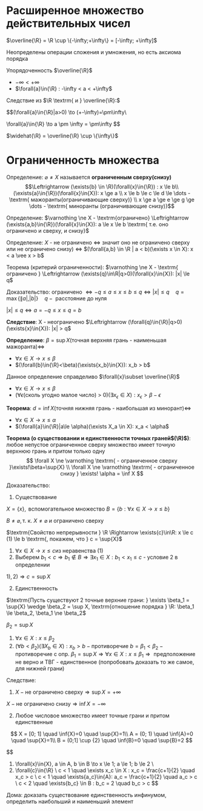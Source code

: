 # Расширенное множество действительных чисел
$\overline{\R} = \R \cup \{-\infty;+\infty\} = [-\infty; +\infty]$

Неопределены операции сложения и умножения, но есть аксиома порядка

Упорядоченность $\overline{\R}$
- $-\infty < +\infty$
- $\forall{a}\in{\R} : -\infty < a < +\infty$

Следствие из $\R \textrm{ и } \overline{\R}:$

$$(\forall{a}\in{\R}|a>0) \to (+-\infty)=\pm\infty\\

\forall{a}\in{\R} \to a \pm \infty = \pm\infty
$$

$\widehat{\R} = \overline{\R} \cup \{\infty\}$

# Ограниченность множества

Определение: $\varnothing \ne X$ называется **ограниченным сверху(снизу)**
$$\Leftrightarrow (\exists{b} \in \R)(\forall{x}\in{\R}) : x \le b\\
(\exists{a}\in{\R})(\forall{x}\in{X}): x \ge a \\
x \le b \le c \le d \le \dots - \textrm{ мажоранты(ограничивающие 
сверху)} \\
x \ge a \ge e \ge g \ge \dots - \textrm{ миноранты (ограничивающие снизу)}$$

Определение:
$\varnothing \ne X - \textrm{ограничено} \Leftrightarrow (\exists{a,b}\in{\R})(\forall{x}\in{X}): a \le x \le b \textrm{ т.е. оно ограничено и сверху, и снизу}$

Определение: $X$ - не ограничено $\Leftrightarrow$ значит оно не ограничено сверху или не ограничено снизу) $\Leftrightarrow$
$(\forall{a,b} \in \R | a < b)(\exists x \in X): x < a \vee x > b$

Теорема (критерий ограниченности):
$\varnothing \ne X - \textrm{ ограничено } \Leftrightarrow (\exists{q}\in\R|q>0)(\forall{x}\in{X}): |x| \le q$

Доказательство:
$\textrm{ограничено } \Leftrightarrow -q \le a \le x \le b \le q \Leftrightarrow |x| \le q \quad q = \max\{\|a|, |b|\} \quad q - \textrm{ расстояние до нуля}$

$|x| \le q \Leftrightarrow a = -q \le x \le q = b$

**Следствие**: X - неограничено
$\Leftrightarrow (\forall{q}\in{\R}|q>0)(\exists{x}\in{X}): |x| > q$

**Определение**:
$\beta = \sup{X}\textrm{(точная верхняя грань - наименьшая мажоранта)} \Leftrightarrow$
- $\forall{x}\in{X} \to x \le \beta$
- $(\forall{b}\in{\R}<\beta)(\exists{x_b}\in{X}): x_b > b$

Данное определение справделиво $\forall{x}\subset \overline{\R}$

- $\forall{x}\in{X} \to x \le \beta$
- $(\forall{\epsilon}\textrm{(сколь угодно малое число) > 0)}(\exists{x_{\epsilon}} \in X): x_{\epsilon} > \beta - \epsilon$

**Теорема**:
 $d = \inf{X} \textrm{(точняя нижняя грань - наибольшая из минорант)} \Leftrightarrow$
- $\forall{x}\in{X} \to x \le \alpha$
- $(\forall{a}\in{\R}|a\le \alpha)(\exists X_a \in X): x_a < \alpha$

**Теорема (о существовании и единственности точных граней$(\R)$)**: любое непустое ограниченное сверху множество имеет точную верхнюю грань и притом только одну
$$
\forall X \ne \varnothing \textrm{ - ограниченное сверху }\exists!\beta=\sup{X} \\
\forall X \ne \varnothing \textrm{ - ограниченное снизу } \exists! \alpha = \inf X
$$

Доказательство:
1. Существование

$X = \{x\}, \textrm{ вспомогательное множество } B = \{b: \forall{x}\in{X} \to x \le b\}$

$B \ne \varnothing, \textrm{т. к. } X \ne \varnothing \textrm{ и ограничено сверху}$

$\textrm{Свойство непрерывности } \R \Rightarrow \exists{c}\in\R: x \le c (1) \le b \textrm{, покажем, что } c = \sup{X}$
1. $\forall{x} \in{X} \to x \le c \textrm{из неравенства (1)}$
2. Выберем 
$b_1 < c \Rightarrow b_1 \notin B \Rightarrow \exists{x_1}\in{X} : b_1 < x_1 \le c \textrm{ - условие 2 в определении}$

$1), 2) \Rightarrow c = \sup{X}$

2. Единственность

$\textrm{Пусть существуют 2 точные верхние грани: } \exists \beta_1 = \sup{X} \wedge \beta_2 = \sup X, \textrm{отношение порядка } \R: \beta_1 \le \beta_2, \beta_1 \ne \beta_2$

$\beta_2 = \sup{X}$

1. $\forall{x}\in{X} : x \le \beta_2$
2. $(\forall{b} < \beta_2)(\exists X_b \in X) : x_b > b - \textrm{противоречие}$
$b = \beta_1 < \beta_2 - \textrm{противоречие с опр. } \beta_1 = \sup X \Rightarrow \forall{x}\in{X}: x \le \beta_1 \Rightarrow \textrm{ предположение не верно и ТВГ - единственное (попробовать доказать то же самое, для нижней грани)}$

Следствие:
1. $X - \textrm{не ограничено сверху} \Rightarrow \sup{X} = +\infty$

  $X - \textrm{не ограничено снизу} \Rightarrow \inf{X} = -\infty$

2. Любое числовое множество имеет точные грани и притом единственные

$$
X = [0; 1] \quad \inf{X}=0 \quad \sup{X}=1\\
A = (0; 1) \quad \inf{A}=0 \quad \sup{X}=1\\
B = (0;1] \cup {2} \quad \inf{B}=0 \quad \sup{B}=2
$$

$$
1) \forall{x}\in{X}, a \in A, b \in B \to x \le 1; a \le 1; b \le 2
\\
2) \forall{c}\in{\R} \\
c < 1 \quad \exists x_c \in X : x_c = \frac{c+1}{2} \quad x_c > c
\\
c < 1 \quad \exists{a_c}\in{A}: a_c = \frac{c+1}{2} \quad a_c > c
\\
c < 2 \quad \exists{b_c} \in B : b_c = 2 \quad b_c > c
$$

Дома: доказать существование единственность инфинумом, определить наибольший и наименьший элемент